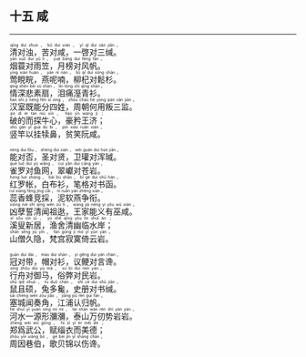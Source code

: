 ## 十五 咸
---
<div>

<p>
<ruby><rb> 清对浊，苦对咸，一啓对三缄。 </rb> <rt>qīng  duì  zhuó ， kǔ  duì  xián ， yī  qǐ  duì  sān  jiān 。</rt></ruby><BR>
<ruby><rb> 烟蓑对雨笠，月榜对风帆。 </rb> <rt>yān  suō  duì  yǔ  lì ， yuè  bǎng  duì  fēng  fān 。</rt></ruby><BR>
<ruby><rb> 莺睍睆，燕呢喃，柳杞对鬆杉。 </rb> <rt>yīng  xiàn  huàn ， yàn  ní  nán ， liǔ  qǐ  duì  sōng  shān 。</rt></ruby><BR>
<ruby><rb> 情深悲素扇，泪痛溼青衫。 </rb> <rt>qíng  shēn  bēi  sù  shàn ， lèi  tòng  shī  qīng  shān 。</rt></ruby><BR>
<ruby><rb> 汉室既能分四姓，周朝何用叛三监。 </rb> <rt>hàn  shì  jì  néng  fēn  sì  xìng ， zhōu  cháo  hé  yòng  pàn  sān  jiān 。</rt></ruby><BR>
<ruby><rb> 破的而探牛心，豪矜王济； </rb> <rt>pò  dì  ér  tàn  niú  xīn ， háo  jīn  wáng  jì ；</rt></ruby><BR>
<ruby><rb> 竖竿以挂犊鼻，贫笑阮咸。 </rb> <rt>shù  gān  yǐ  guà  dú  bí ， pín  xiào  ruǎn  xián 。</rt></ruby><BR></p>

<p>
<ruby><rb> 能对否，圣对贤，卫瓘对浑瑊。 </rb> <rt>néng  duì  fǒu ， shèng  duì  xián ， wèi  guàn  duì  hún  jiān 。</rt></ruby><BR>
<ruby><rb> 雀罗对鱼网，翠巘对苍岩。 </rb> <rt>què  luó  duì  yú  wǎng ， cuì  yǎn  duì  cāng  yán 。</rt></ruby><BR>
<ruby><rb> 红罗帐，白布衫，笔格对书函。 </rb> <rt>hóng  luó  zhàng ， bái  bù  shān ， bǐ  gé  duì  shū  hán 。</rt></ruby><BR>
<ruby><rb> 蕊香蜂竞採，泥软燕争衔。 </rb> <rt>ruǐ  xiāng  fēng  jìng  cǎi ， ní  ruǎn  yàn  zhēng  xián 。</rt></ruby><BR>
<ruby><rb> 凶孽誓清闻祖逖，王家能义有巫咸。 </rb> <rt>xiōng  niè  shì  qīng  wén  zǔ  tì ， wáng  jiā  néng  yì  yǒu  wū  xián 。</rt></ruby><BR>
<ruby><rb> 溪叟新居，渔舍清幽临水岸； </rb> <rt>xī  sǒu  xīn  jū ， yú  shě  qīng  yōu  lín  shuǐ  àn ；</rt></ruby><BR>
<ruby><rb> 山僧久隐，梵宫寂寞倚云岩。 </rb> <rt>shān  sēng  jiǔ  yǐn ， fàn  gōng  jì  mò  yǐ  yún  yán 。</rt></ruby><BR></p>

<p>
<ruby><rb> 冠对带，帽对衫，议鲠对言谗。 </rb> <rt>guān  duì  dài ， mào  duì  shān ， yì  gěng  duì  yán  chán 。</rt></ruby><BR>
<ruby><rb> 行舟对御马，俗弊对民岩。 </rb> <rt>xíng  zhōu  duì  yù  mǎ ， sú  bì  duì  mín  yán 。</rt></ruby><BR>
<ruby><rb> 鼠且硕，兔多毚，史册对书缄。 </rb> <rt>shǔ  qiě  shuò ， tù  duō  chán ， shǐ  cè  duì  shū  jiān 。</rt></ruby><BR>
<ruby><rb> 塞城闻奏角，江浦认归帆。 </rb> <rt>sāi  chéng  wén  zòu  jiǎo ， jiāng  pǔ  rèn  guī  fān 。</rt></ruby><BR>
<ruby><rb> 河水一源形瀰瀰，泰山万仞势岩岩。 </rb> <rt>hé  shuǐ  yī  yuán  xíng  mí  mí ， tài  shān  wàn  rèn  shì  yán  yán 。</rt></ruby><BR>
<ruby><rb> 郑爲武公，赋缁衣而美德； </rb> <rt>zhèng  wèi  wǔ  gōng ， fù  zī  yī  ér  měi  dé ；</rt></ruby><BR>
<ruby><rb> 周因巷伯，歌贝锦以伤谗。 </rb> <rt>zhōu  yīn  xiàng  bó ， gē  bèi  jǐn  yǐ  shāng  chán 。</rt></ruby><BR></p>

</div>
